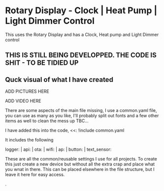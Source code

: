# Rotary Display - Clock | Heat Pump | Light Dimmer Control
This uses the Rotary Display and has a Clock, Heat pump and Light Dimmer control

## THIS IS STILL BEING DEVELOPPED.  THE CODE IS SHIT - TO BE TIDIED UP

## Quck visual of what I have created
ADD PICTURES HERE

ADD VIDEO HERE

There are some aspects of the main file missing, I use a common.yaml file, you can use as many as you like, I'll probably split out fonts and  a few other items as well to clean the mess up TBC...

I have added this into the code, <<: !include common.yaml

It includes the following

logger: |
api: |
ota: |
wifi: |
ap: |
button: |
text_sensor:

These are all the common/reusable settings I use for all projects.  To create this just create a new device but without all the extra crap and place what you wnat in there.  This can be placed elsewhere in the file structure, but I leave it here for easy access.



.
